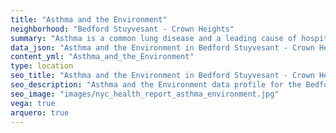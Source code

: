 ```yaml
---
title: "Asthma and the Environment"
neighborhood: "Bedford Stuyvesant - Crown Heights"
summary: "Asthma is a common lung disease and a leading cause of hospitalizations for children under 15 years old. This report provides a summary of asthma indicators by neighborhood. It also describes housing and neighborhood characteristics that can make asthma worse."
data_json: "Asthma and the Environment in Bedford Stuyvesant - Crown Heights"
content_yml: "Asthma_and_the_Environment"
type: location
seo_title: "Asthma and the Environment in Bedford Stuyvesant - Crown Heights"
seo_description: "Asthma and the Environment data profile for the Bedford Stuyvesant - Crown Heights neighborhood of NYC."
seo_image: "images/nyc_health_report_asthma_environment.jpg"
vega: true
arquero: true
---
```

